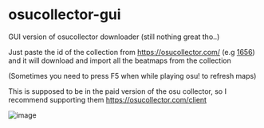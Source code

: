 # osucollector-gui
GUI version of osucollector downloader (still nothing great tho..)

Just paste the id of the collection from https://osucollector.com/ (e.g <a href="https://osucollector.com/collections/1656">1656</a>) and it will download and import all the beatmaps from the collection

(Sometimes you need to press F5 when while playing osu! to refresh maps)


This is supposed to be in the paid version of the osu collector, so I recommend supporting them
https://osucollector.com/client

![image](https://user-images.githubusercontent.com/67194087/142030891-70203e3a-f5ac-4147-bbbb-21c314f3bee4.png)
